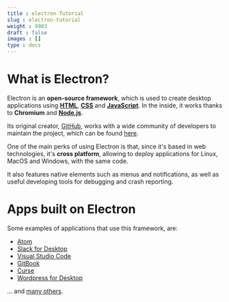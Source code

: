 ```yaml
---
title : electron Tutorial
slug : electron-tutorial
weight : 9903
draft : false
images : []
type : docs
---
```


# What is Electron?

Electron is an **open-source framework**, which is used to create desktop applications using [**HTML**](https://www.wikiod.com/html), [**CSS**](https://www.wikiod.com/css) and [**JavaScript**](https://www.wikiod.com/javascript). In the inside, it works thanks to **Chromium** and [**Node.js**](https://www.wikiod.com/node-js).

Its original creator, [GitHub](https://github.com), works with a wide community of developers to maintain the project, which can be found [here](https://github.com/electron/electron).

One of the main perks of using Electron is that, since it's based in web technologies, it's **cross platform**, allowing to deploy applications for Linux, MacOS and Windows, with the same code.

It also features native elements such as menus and notifications, as well as useful developing tools for debugging and crash reporting.

# Apps built on Electron

Some examples of applications that use this framework, are:
 - [Atom](https://atom.io)
 - [Slack for Desktop](https://slack.com/downloads)
 - [Visual Studio Code](https://code.visualstudio.com)
 - [GitBook](https://www.gitbook.com)
 - [Curse](https://www.curse.com)
 - [Wordpress for Desktop](https://apps.wordpress.com/desktop)

... and  [many others](http://electron.atom.io/apps).

